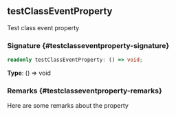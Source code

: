 ## testClassEventProperty

Test class event property

### Signature {#testclasseventproperty-signature}

```typescript
readonly testClassEventProperty: () => void;
```

**Type**: () =\> void

### Remarks {#testclasseventproperty-remarks}

Here are some remarks about the property
